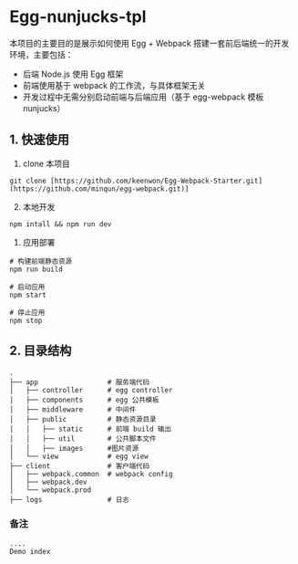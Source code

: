 # Egg-nunjucks-tpl



本项目的主要目的是展示如何使用 Egg + Webpack 搭建一套前后端统一的开发环境，主要包括：

- 后端 Node.js 使用 Egg 框架
- 前端使用基于 webpack 的工作流，与具体框架无关
- 开发过程中无需分别启动前端与后端应用（基于 egg-webpack 模板 nunjucks）

## 1. 快速使用

1. clone 本项目

```shell
git clone [https://github.com/keenwon/Egg-Webpack-Starter.git](https://github.com/minqun/egg-webpack.git)]
```

2. 本地开发

```shell
npm intall && npm run dev
```


1. 应用部署

```shell
# 构建前端静态资源
npm run build

# 启动应用
npm start

# 停止应用
npm stop
```

## 2. 目录结构

```shell
.
├── app                 # 服务端代码
│   ├── controller      # egg controller
│   ├── components      # egg 公共模板
│   ├── middleware      # 中间件
│   ├── public          # 静态资源目录
│   │   ├── static      # 前端 build 输出
│   │   ├── util        # 公共脚本文件
│   │   ├── images      #图片资源
│   └── view            # egg view
├── client              # 客户端代码
│   ├── webpack.common  # webpack config
│   ├── webpack.dev
│   └── webpack.prod
├── logs                # 日志

```
### 备注
```shell
....
Demo index

```

